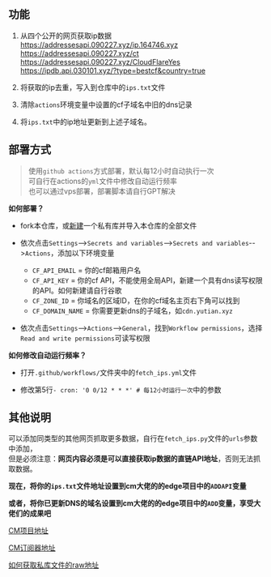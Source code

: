 ## 功能

1. 从四个公开的网页获取ip数据  
https://addressesapi.090227.xyz/ip.164746.xyz  
https://addressesapi.090227.xyz/ct  
https://addressesapi.090227.xyz/CloudFlareYes  
https://ipdb.api.030101.xyz/?type=bestcf&country=true

3. 将获取的ip去重，写入到仓库中的`ips.txt`文件

4. 清除`actions`环境变量中设置的cf子域名中旧的dns记录

5. 将`ips.txt`中的ip地址更新到上述子域名。

## 部署方式

> 使用`github actions`方式部署，默认每12小时自动执行一次  
> 可自行在actions的`yml`文件中修改自动运行频率  
> 也可以通过vps部署，部署脚本请自行GPT解决

**如何部署？**  

- fork本仓库，或[新建](https://github.com/new)一个私有库并导入本仓库的全部文件

- 依次点击`Settings`-->`Secrets and variables`-->`Secrets and variables`-->`Actions`，添加以下环境变量
  - `CF_API_EMAIL` = 你的cf邮箱用户名
  - `CF_API_KEY` = 你的cf API，不能使用全局API，新建一个具有dns读写权限的API。如何新建请自行谷歌
  - `CF_ZONE_ID` = 你域名的区域ID，在你的cf域名主页右下角可以找到
  - `CF_DOMAIN_NAME` = 你需要更新dns的子域名，如`cdn.yutian.xyz`

- 依次点击`Settings`-->`Actions`-->`General`，找到`Workflow permissions`，选择`Read and write permissions`可读写权限

**如何修改自动运行频率？**

- 打开`.github/workflows/`文件夹中的`fetch_ips.yml`文件

- 修改第5行`- cron: '0 0/12 * * *' # 每12小时运行一次`中的参数

## 其他说明

可以添加同类型的其他网页抓取更多数据，自行在`fetch_ips.py`文件的`urls`参数中添加，  
但是必须注意：**网页内容必须是可以直接获取ip数据的直链API地址**，否则无法抓取数据。

**现在，将你的`ips.txt`文件地址设置到cm大佬的的edge项目中的`ADDAPI`变量**  

**或者，将你已更新DNS的域名设置到cm大佬的的edge项目中的`ADD`变量，享受大佬们的成果吧**

[CM项目地址](https://github.com/cmliu/edgetunnel)  

[CM订阅器地址](https://github.com/cmliu/WorkerVless2sub)  

[如何获取私库文件的raw地址](https://github.com/cmliu/CF-Workers-Raw)
